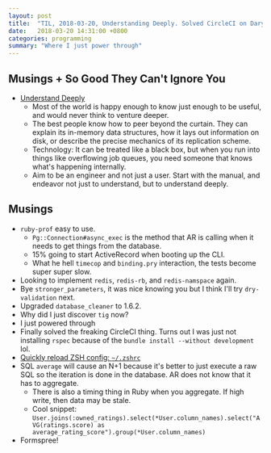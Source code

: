 ```yaml
---
layout: post
title:  "TIL, 2018-03-20, Understanding Deeply. Solved CircleCI on Daryllxd finally."
date:   2018-03-20 14:31:00 +0800
categories: programming
summary: "Where I just power through"
---
```


## Musings + So Good They Can't Ignore You

- [Understand Deeply](https://brandur.org/fragments/understand-deeply)
  - Most of the world is happy enough to know just enough to be useful, and would never think to venture deeper.
  - The best people know how to peer beyond the curtain. They can explain its in-memory data structures, how it lays out information on disk, or describe the precise mechanics of its replication scheme.
  - Technology: It can be treated like a black box, but when you run into things like overflowing job queues, you need someone that knows what's happening internally.
  - Aim to be an engineer and not just a user. Start with the manual, and endeavor not just to understand, but to understand deeply.

## Musings

- `ruby-prof` easy to use.
  - `Pg::Connection#async_exec` is the method that AR is calling when it needs to get things from the database.
  - 15% going to start ActiveRecord when booting up the CLI.
  - What he hell `timecop` and `binding.pry` interaction, the tests become super super slow.
- Looking to implement `redis`, `redis-rb`, and `redis-namspace` again.
- Bye `stronger_parameters`, it was nice knowing you but I think I'll try `dry-validation` next.
- Upgraded `database_cleaner` to 1.6.2.
- Why did I just discover `tig` now?
- I just powered through
- Finally solved the freaking CircleCI thing. Turns out I was just not installing `rspec` because of the `bundle install --without development` lol.
- [Quickly reload ZSH config: `~/.zshrc`](https://coderwall.com/p/tffpoa/quickly-reload-zsh-config-zshrc)
- SQL `average` will cause an N+1 because it's better to just execute a raw SQL so the iteration is done in the database. AR does not know that it has to aggregate.
  - There is also a timing thing in Ruby when you aggregate. If high write, then data may be stale.
  - Cool snippet: `User.joins(:owned_ratings).select(*User.column_names).select("AVG(ratings.score) as average_rating_score").group(*User.column_names)`
- Formspree!
